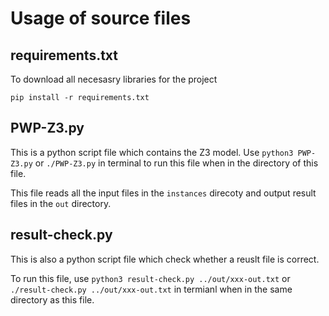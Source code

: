 # Usage of source files
## requirements.txt
To download all necesasry libraries for the project

`pip install -r requirements.txt`

## PWP-Z3.py
This is a python script file which contains the Z3 model. Use `python3 PWP-Z3.py` or `./PWP-Z3.py` in terminal to run this file when in the directory of this file.

This file reads all the input files in the `instances` direcoty and output result files in the `out` directory.

## result-check.py
This is also a python script file which check whether a reuslt file is correct.

To run this file, use `python3 result-check.py ../out/xxx-out.txt` or `./result-check.py ../out/xxx-out.txt` in termianl when in the same directory as this file.

